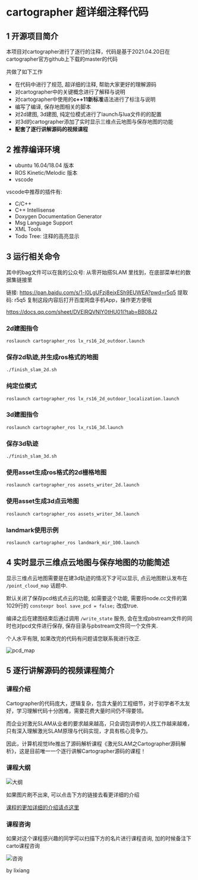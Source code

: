 # cartographer 超详细注释代码

## 1 开源项目简介
本项目对cartographer进行了逐行的注释，代码是基于2021.04.20日在cartographer官方github上下载的master的代码

共做了如下工作
- 在代码中进行了规范, 超详细的注释, 帮助大家更好的理解源码
- 对cartographer中的关键概念进行了解释与说明
- 对cartographer中使用的**c++11新标准**语法进行了标注与说明
- 编写了编译, 保存地图相关的脚本
- 对2d建图, 3d建图, 纯定位模式进行了launch与lua文件的的配置
- 对3d的cartographer添加了实时显示三维点云地图与保存地图的功能
- **配套了逐行讲解源码的视频课程**

## 2 推荐编译环境
- ubuntu 16.04/18.04 版本
- ROS Kinetic/Melodic 版本
- vscode

vscode中推荐的插件有: 
- C/C++
- C++ Intellisense
- Doxygen Documentation Generator
- Msg Language Support
- XML Tools
- Todo Tree: 注释的高亮显示


## 3 运行相关命令

其中的bag文件可以在我的公众号: 从零开始搭SLAM  里找到，在底部菜单栏的数据集链接里

链接: https://pan.baidu.com/s/1-l0LgUFzj8ejxESh9EUWEA?pwd=r5q5 提取码: r5q5 复制这段内容后打开百度网盘手机App，操作更方便哦

https://docs.qq.com/sheet/DVElRQVNlY0tHU01I?tab=BB08J2


### 2d建图指令
`roslaunch cartographer_ros lx_rs16_2d_outdoor.launch`

### 保存2d轨迹,并生成ros格式的地图
`./finish_slam_2d.sh`

### 纯定位模式
`roslaunch cartographer_ros lx_rs16_2d_outdoor_localization.launch`

### 3d建图指令
`roslaunch cartographer_ros lx_rs16_3d.launch`

### 保存3d轨迹
`./finish_slam_3d.sh`

### 使用asset生成ros格式的2d栅格地图
`roslaunch cartographer_ros assets_writer_2d.launch`

### 使用asset生成3d点云地图
`roslaunch cartographer_ros assets_writer_3d.launch`

### landmark使用示例
`roslaunch cartographer_ros landmark_mir_100.launch`


## 4 实时显示三维点云地图与保存地图的功能简述
显示三维点云地图需要是在建3d轨迹的情况下才可以显示, 点云地图默认发布在 `/point_cloud_map` 话题中.

默认关闭了保存pcd格式点云的功能, 如需要这个功能, 需要将node.cc文件的第1029行的 `constexpr bool save_pcd = false;` 改成true.

编译之后在建图结束后通过调用 `/write_state` 服务, 会在生成pbstream文件的同时也对pcd文件进行保存, 保存目录与pbstream文件同一个文件夹.

个人水平有限, 如果改完的代码有问题请您联系我进行改正.

![pcd_map](src/cartographer/docs/pcd_map.png)

## 5 逐行讲解源码的视频课程简介

### 课程介绍
Cartographer的代码庞大，逻辑复杂，包含大量的工程细节，对于初学者不太友好，学习理解代码十分困难，需要花费大量时间仍不得要领。

而企业对激光SLAM从业者的要求越来越高，只会调包调参的人找工作越来越难，只有深入理解激光SLAM原理与代码实现，才具有核心竞争力。

因此，计算机视觉life推出了源码解析课程《激光SLAM之Cartographer源码解析》，这是目前唯一一个逐行讲解Cartographer源码的课程！

### 课程大纲
![大纲](src/cartographer/docs/outline.jpg)

如果图片刷不出来, 可以点击下方的链接去看更详细的介绍

[课程的更加详细的介绍请点这里](https://mp.weixin.qq.com/s?__biz=MzIxOTczOTM4NA==&mid=2247536585&idx=1&sn=58c6c3ec4e2fc1a8d88117be7564ae34&chksm=97d4aa5ea0a32348716c3234ce490eff86f37d1b6008280bbf22a30299729e1a43c7a3733946&mpshare=1&scene=1&srcid=01120cyJyNtBlZP9wC3tUoq5&sharer_sharetime=1641970495681&sharer_shareid=e0bf4e1cc54f09628a44697dfe50325e&exportkey=AWd55O3LN11%2Fsc56%2B2CRwCY%3D&acctmode=0&pass_ticket=uLujlwBtSAwv8dNpZkb4fWl9VRpVMyKGcuwTIOQOo5VUyboRc5Dav30xVPim0Esf&wx_header=0#rd)


### 课程咨询
如果对这个课程感兴趣的同学可以扫描下方的名片进行课程咨询, 加的时候备注下 carto课程咨询

![咨询](src/cartographer/docs/zixun.jpg)


by lixiang
